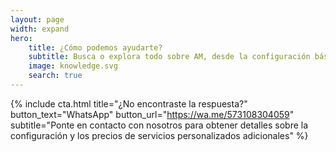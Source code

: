 ```yaml
---
layout: page
width: expand
hero:
    title: ¿Cómo podemos ayudarte?
    subtitle: Busca o explora todo sobre AM, desde la configuración básica hasta la personalización
    image: knowledge.svg
    search: true
---
```


<!-- {% include boxes.html columns="3" title="Explora" subtitle="Elije una opción con la que necesites ayuda o usa el buscador" %} -->

<!-- {% include featured.html tag="featured" title="Artículos populares" subtitle="Artículos destacados seleccionados para comenzar rápidamente en AM" %} -->

<!-- {% include videos.html columns="2" title="Video Tutoriales" subtitle="Sigue estos videos para comenzar rápidamente con AM" %} -->

<!-- {% include faqs.html multiple="true" title="Preguntas frecuentes" category="presale" subtitle="Encuentra respuestas rápidas a preguntas frecuentes de preventa realizadas por los clientes" %} -->

<!-- {% include team.html authors="evan, john, sara, alex, tom, daniel" title="Estamos aquí para ayudar" subtitle="Nuestro equipo está a solo un correo electrónico listo para responder sus preguntas" %} -->

{% include cta.html title="¿No encontraste la respuesta?" button_text="WhatsApp" button_url="https://wa.me/573108304059" subtitle="Ponte en contacto con nosotros para obtener detalles sobre la configuración y los precios de servicios personalizados adicionales" %}
